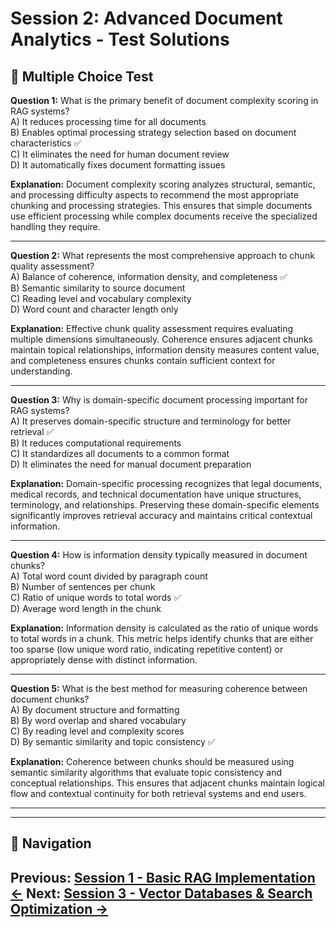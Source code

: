# Session 2: Advanced Document Analytics - Test Solutions

## 📝 Multiple Choice Test

**Question 1:** What is the primary benefit of document complexity scoring in RAG systems?  
A) It reduces processing time for all documents  
B) Enables optimal processing strategy selection based on document characteristics ✅  
C) It eliminates the need for human document review  
D) It automatically fixes document formatting issues  

**Explanation:** Document complexity scoring analyzes structural, semantic, and processing difficulty aspects to recommend the most appropriate chunking and processing strategies. This ensures that simple documents use efficient processing while complex documents receive the specialized handling they require.

---

**Question 2:** What represents the most comprehensive approach to chunk quality assessment?  
A) Balance of coherence, information density, and completeness ✅  
B) Semantic similarity to source document  
C) Reading level and vocabulary complexity  
D) Word count and character length only  

**Explanation:** Effective chunk quality assessment requires evaluating multiple dimensions simultaneously. Coherence ensures adjacent chunks maintain topical relationships, information density measures content value, and completeness ensures chunks contain sufficient context for understanding.

---

**Question 3:** Why is domain-specific document processing important for RAG systems?  
A) It preserves domain-specific structure and terminology for better retrieval ✅  
B) It reduces computational requirements  
C) It standardizes all documents to a common format  
D) It eliminates the need for manual document preparation  

**Explanation:** Domain-specific processing recognizes that legal documents, medical records, and technical documentation have unique structures, terminology, and relationships. Preserving these domain-specific elements significantly improves retrieval accuracy and maintains critical contextual information.

---

**Question 4:** How is information density typically measured in document chunks?  
A) Total word count divided by paragraph count  
B) Number of sentences per chunk  
C) Ratio of unique words to total words ✅  
D) Average word length in the chunk  

**Explanation:** Information density is calculated as the ratio of unique words to total words in a chunk. This metric helps identify chunks that are either too sparse (low unique word ratio, indicating repetitive content) or appropriately dense with distinct information.

---

**Question 5:** What is the best method for measuring coherence between document chunks?  
A) By document structure and formatting  
B) By word overlap and shared vocabulary  
C) By reading level and complexity scores  
D) By semantic similarity and topic consistency ✅  

**Explanation:** Coherence between chunks should be measured using semantic similarity algorithms that evaluate topic consistency and conceptual relationships. This ensures that adjacent chunks maintain logical flow and contextual continuity for both retrieval systems and end users.

---
---

## 🧭 Navigation

**Previous:** [Session 1 - Basic RAG Implementation ←](Session1_Basic_RAG_Implementation.md)
**Next:** [Session 3 - Vector Databases & Search Optimization →](Session3_Vector_Databases_Search_Optimization.md)
---
